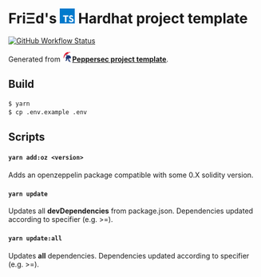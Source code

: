 # FriΞd's  <img src="assets/typescript_logo.png" height="30px" width="30px" alt=""> Hardhat project template 

[![GitHub Workflow Status](https://img.shields.io/github/workflow/status/h-ivor/hardhat-template/build)](https://github.com/h-ivor/hardhat-template/actions)

Generated from <img src="assets/peppersec_logo.png" height="20px" width="20px" alt=""><u>**[Peppersec project template](https://github.com/peppersec/project-template)**</u>.

## Build

```bash
$ yarn
$ cp .env.example .env
```

## Scripts

#### ```yarn add:oz <version>```

Adds an openzeppelin package compatible with some 0.X solidity version.

#### ```yarn update```

Updates all **devDependencies** from package.json. Dependencies updated according to specifier (e.g. >=).

#### ```yarn update:all```

Updates **all** dependencies. Dependencies updated according to specifier (e.g. >=).